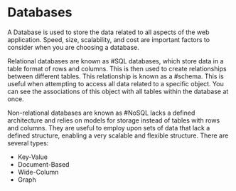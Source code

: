 # Databases

A Database is used to store the data related to all aspects of the web application. Speed, size, scalability, and cost are important factors to consider when you are choosing a database.

Relational databases are known as #SQL databases, which store data in a table format of rows and columns. This is then used to create relationships between different tables. This relationship is known as a #schema. This is useful when attempting to access all data related to a specific object. You can see the associations of this object with all tables within the database at once.

Non-relational databases are known as #NoSQL lacks a defined architecture and relies on models for storage instead of tables with rows and columns. They are useful to employ upon sets of data that lack a defined structure, enabling a very scalable and flexible structure. There are several types:
- Key-Value
- Document-Based
- Wide-Column
- Graph
